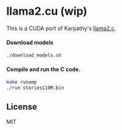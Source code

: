 # llama2.cu (wip)
This is a CUDA port of Karpathy's [llama2.c](https://github.com/karpathy/llama2.c).

#### Download models
```bash
./download_models.sh
```

#### Compile and run the C code.
```bash
make runomp
./run stories110M.bin
```

## License
MIT
